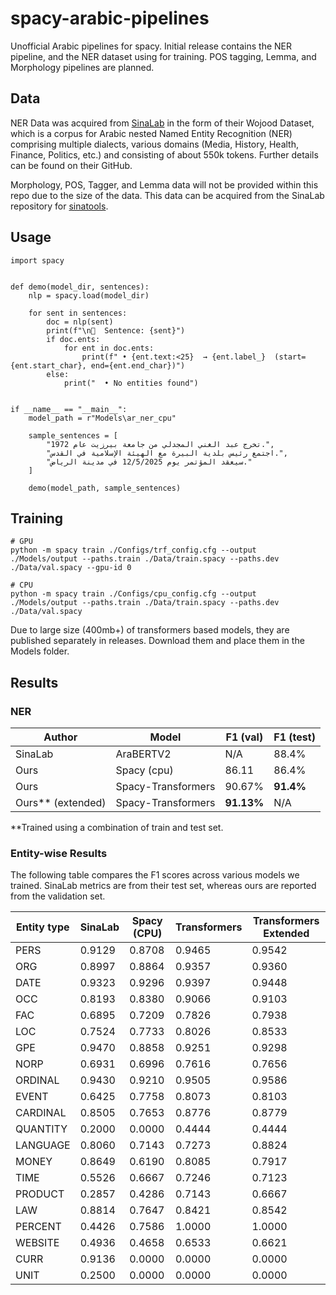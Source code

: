 # spacy-arabic-pipelines
Unofficial Arabic pipelines for spacy. Initial release contains the NER pipeline, and the NER dataset using for training.
POS tagging, Lemma, and Morphology pipelines are planned.


## Data

NER Data was acquired from [SinaLab](https://github.com/SinaLab/ArabicNER) in the form of their Wojood Dataset, 
which is a corpus for Arabic nested Named Entity Recognition (NER) comprising multiple dialects, various domains (Media, History, Health, Finance, Politics, etc.)
and consisting of about 550k tokens. Further details can be found on their GitHub.

Morphology, POS, Tagger, and Lemma data will not be provided within this repo due to the size of the data. This data can
be acquired from the SinaLab repository for [sinatools](https://github.com/SinaLab/sinatools). 

## Usage

```
import spacy


def demo(model_dir, sentences):
    nlp = spacy.load(model_dir)

    for sent in sentences:
        doc = nlp(sent)
        print(f"\n📝  Sentence: {sent}")
        if doc.ents:
            for ent in doc.ents:
                print(f" • {ent.text:<25}  → {ent.label_}  (start={ent.start_char}, end={ent.end_char})")
        else:
            print("  • No entities found")


if __name__ == "__main__":
    model_path = r"Models\ar_ner_cpu"  

    sample_sentences = [
        "تخرج عبد الغني المجدلي من جامعة بيرزيت عام 1972.",
        "اجتمع رئيس بلدية البيرة مع الهيئة الإسلامية في القدس.",
        "سيعقد المؤتمر يوم 12/5/2025 في مدينة الرياض."
    ]

    demo(model_path, sample_sentences)
```

 

## Training
```
# GPU
python -m spacy train ./Configs/trf_config.cfg --output ./Models/output --paths.train ./Data/train.spacy --paths.dev ./Data/val.spacy --gpu-id 0

# CPU
python -m spacy train ./Configs/cpu_config.cfg --output ./Models/output --paths.train ./Data/train.spacy --paths.dev ./Data/val.spacy
```

Due to large size (400mb+) of transformers based models, they are published separately in releases. 
Download them and place them in the Models folder.

## Results 

### NER


| Author            | Model              | F1 (val)   | F1 (test) |
|-------------------|--------------------|------------|-----------|
| SinaLab           | AraBERTV2          | N/A        | 88.4%     |
| Ours              | Spacy (cpu)        | 86.11      | 86.4%     |
| Ours              | Spacy-Transformers | 90.67%     | **91.4%** |
| Ours** (extended) | Spacy-Transformers | **91.13%** | N/A       |

**Trained using a combination of train and test set.

### Entity-wise Results

The following table compares the F1 scores across various models we trained. SinaLab metrics are from their test set, 
whereas ours are reported from the validation set.


| Entity type | SinaLab | Spacy (CPU) | Transformers | Transformers Extended  |
|-------------|---------|-------------|--------------|------------------------|
| PERS        | 0.9129  | 0.8708      | 0.9465       | 0.9542                 |
| ORG         | 0.8997  | 0.8864      | 0.9357       | 0.9360                 |
| DATE        | 0.9323  | 0.9296      | 0.9397       | 0.9448                 |
| OCC         | 0.8193  | 0.8380      | 0.9066       | 0.9103                 |
| FAC         | 0.6895  | 0.7209      | 0.7826       | 0.7938                 |
| LOC         | 0.7524  | 0.7733      | 0.8026       | 0.8533                 |
| GPE         | 0.9470  | 0.8858      | 0.9251       | 0.9298                 |
| NORP        | 0.6931  | 0.6996      | 0.7616       | 0.7656                 |
| ORDINAL     | 0.9430  | 0.9210      | 0.9505       | 0.9586                 |
| EVENT       | 0.6425  | 0.7758      | 0.8073       | 0.8103                 |
| CARDINAL    | 0.8505  | 0.7653      | 0.8776       | 0.8779                 |
| QUANTITY    | 0.2000  | 0.0000      | 0.4444       | 0.4444                 |
| LANGUAGE    | 0.8060  | 0.7143      | 0.7273       | 0.8824                 |
| MONEY       | 0.8649  | 0.6190      | 0.8085       | 0.7917                 |
| TIME        | 0.5526  | 0.6667      | 0.7246       | 0.7123                 |
| PRODUCT     | 0.2857  | 0.4286      | 0.7143       | 0.6667                 |
| LAW         | 0.8814  | 0.7647      | 0.8421       | 0.8542                 |
| PERCENT     | 0.4426  | 0.7586      | 1.0000       | 1.0000                 |
| WEBSITE     | 0.4936  | 0.4658      | 0.6533       | 0.6621                 |
| CURR        | 0.9136  | 0.0000      | 0.0000       | 0.0000                 |
| UNIT        | 0.2500  | 0.0000      | 0.0000       | 0.0000                 |


